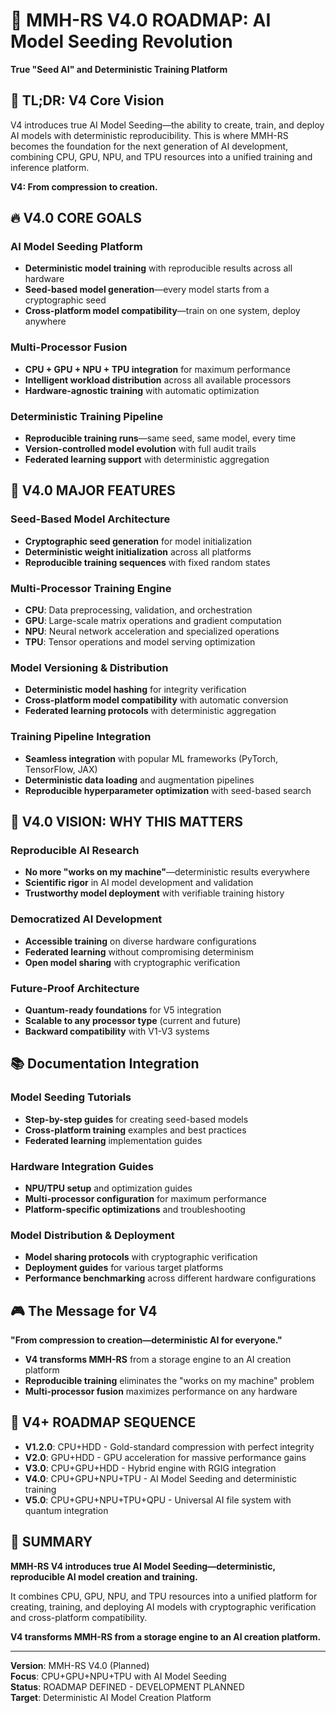# 🧠 **MMH-RS V4.0 ROADMAP: AI Model Seeding Revolution**

**True "Seed AI" and Deterministic Training Platform**

## 🎯 **TL;DR: V4 Core Vision**

V4 introduces true AI Model Seeding—the ability to create, train, and deploy AI models with deterministic reproducibility. This is where MMH-RS becomes the foundation for the next generation of AI development, combining CPU, GPU, NPU, and TPU resources into a unified training and inference platform.

**V4: From compression to creation.**

## 🔥 **V4.0 CORE GOALS**

### **AI Model Seeding Platform**
- **Deterministic model training** with reproducible results across all hardware
- **Seed-based model generation**—every model starts from a cryptographic seed
- **Cross-platform model compatibility**—train on one system, deploy anywhere

### **Multi-Processor Fusion**
- **CPU + GPU + NPU + TPU integration** for maximum performance
- **Intelligent workload distribution** across all available processors
- **Hardware-agnostic training** with automatic optimization

### **Deterministic Training Pipeline**
- **Reproducible training runs**—same seed, same model, every time
- **Version-controlled model evolution** with full audit trails
- **Federated learning support** with deterministic aggregation

## 🚀 **V4.0 MAJOR FEATURES**

### **Seed-Based Model Architecture**
- **Cryptographic seed generation** for model initialization
- **Deterministic weight initialization** across all platforms
- **Reproducible training sequences** with fixed random states

### **Multi-Processor Training Engine**
- **CPU**: Data preprocessing, validation, and orchestration
- **GPU**: Large-scale matrix operations and gradient computation
- **NPU**: Neural network acceleration and specialized operations
- **TPU**: Tensor operations and model serving optimization

### **Model Versioning & Distribution**
- **Deterministic model hashing** for integrity verification
- **Cross-platform model compatibility** with automatic conversion
- **Federated learning protocols** with deterministic aggregation

### **Training Pipeline Integration**
- **Seamless integration** with popular ML frameworks (PyTorch, TensorFlow, JAX)
- **Deterministic data loading** and augmentation pipelines
- **Reproducible hyperparameter optimization** with seed-based search

## 🎯 **V4.0 VISION: WHY THIS MATTERS**

### **Reproducible AI Research**
- **No more "works on my machine"**—deterministic results everywhere
- **Scientific rigor** in AI model development and validation
- **Trustworthy model deployment** with verifiable training history

### **Democratized AI Development**
- **Accessible training** on diverse hardware configurations
- **Federated learning** without compromising determinism
- **Open model sharing** with cryptographic verification

### **Future-Proof Architecture**
- **Quantum-ready foundations** for V5 integration
- **Scalable to any processor type** (current and future)
- **Backward compatibility** with V1-V3 systems

## 📚 **Documentation Integration**

### **Model Seeding Tutorials**
- **Step-by-step guides** for creating seed-based models
- **Cross-platform training** examples and best practices
- **Federated learning** implementation guides

### **Hardware Integration Guides**
- **NPU/TPU setup** and optimization guides
- **Multi-processor configuration** for maximum performance
- **Platform-specific optimizations** and troubleshooting

### **Model Distribution & Deployment**
- **Model sharing protocols** with cryptographic verification
- **Deployment guides** for various target platforms
- **Performance benchmarking** across different hardware configurations

## 🎮 **The Message for V4**

**"From compression to creation—deterministic AI for everyone."**

- **V4 transforms MMH-RS** from a storage engine to an AI creation platform
- **Reproducible training** eliminates the "works on my machine" problem
- **Multi-processor fusion** maximizes performance on any hardware

## 🚀 **V4+ ROADMAP SEQUENCE**

- **V1.2.0**: CPU+HDD - Gold-standard compression with perfect integrity
- **V2.0**: GPU+HDD - GPU acceleration for massive performance gains
- **V3.0**: CPU+GPU+HDD - Hybrid engine with RGIG integration
- **V4.0**: CPU+GPU+NPU+TPU - AI Model Seeding and deterministic training
- **V5.0**: CPU+GPU+NPU+TPU+QPU - Universal AI file system with quantum integration

## 🌟 **SUMMARY**

**MMH-RS V4 introduces true AI Model Seeding—deterministic, reproducible AI model creation and training.**

It combines CPU, GPU, NPU, and TPU resources into a unified platform for creating, training, and deploying AI models with cryptographic verification and cross-platform compatibility.

**V4 transforms MMH-RS from a storage engine to an AI creation platform.**

---

**Version**: MMH-RS V4.0 (Planned)  
**Focus**: CPU+GPU+NPU+TPU with AI Model Seeding  
**Status**: ROADMAP DEFINED - DEVELOPMENT PLANNED  
**Target**: Deterministic AI Model Creation Platform 